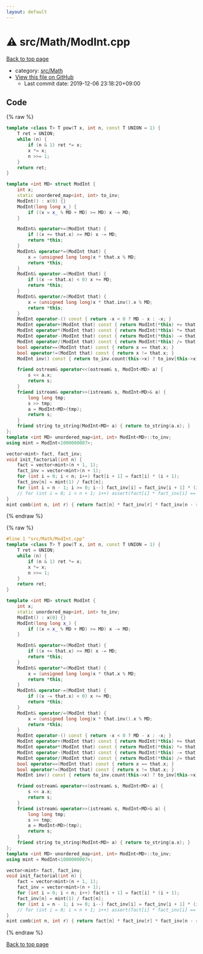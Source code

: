 ```yaml
---
layout: default
---
```


<!-- mathjax config similar to math.stackexchange -->
<script type="text/javascript" async
  src="https://cdnjs.cloudflare.com/ajax/libs/mathjax/2.7.5/MathJax.js?config=TeX-MML-AM_CHTML">
</script>
<script type="text/x-mathjax-config">
  MathJax.Hub.Config({
    TeX: { equationNumbers: { autoNumber: "AMS" }},
    tex2jax: {
      inlineMath: [ ['$','$'] ],
      processEscapes: true
    },
    "HTML-CSS": { matchFontHeight: false },
    displayAlign: "left",
    displayIndent: "2em"
  });
</script>

<script type="text/javascript" src="https://cdnjs.cloudflare.com/ajax/libs/jquery/3.4.1/jquery.min.js"></script>
<script src="https://cdn.jsdelivr.net/npm/jquery-balloon-js@1.1.2/jquery.balloon.min.js" integrity="sha256-ZEYs9VrgAeNuPvs15E39OsyOJaIkXEEt10fzxJ20+2I=" crossorigin="anonymous"></script>
<script type="text/javascript" src="../../../assets/js/copy-button.js"></script>
<link rel="stylesheet" href="../../../assets/css/copy-button.css" />


# :warning: src/Math/ModInt.cpp

<a href="../../../index.html">Back to top page</a>

* category: <a href="../../../index.html#64f6d80a21cfb0c7e1026d02dde4f7fa">src/Math</a>
* <a href="{{ site.github.repository_url }}/blob/master/src/Math/ModInt.cpp">View this file on GitHub</a>
    - Last commit date: 2019-12-06 23:18:20+09:00




## Code

<a id="unbundled"></a>
{% raw %}
```cpp
template <class T> T pow(T x, int n, const T UNION = 1) {
    T ret = UNION;
    while (n) {
        if (n & 1) ret *= x;
        x *= x;
        n >>= 1;
    }
    return ret;
}

template <int MD> struct ModInt {
    int x;
    static unordered_map<int, int> to_inv;
    ModInt() : x(0) {}
    ModInt(long long x_) {
        if ((x = x_ % MD + MD) >= MD) x -= MD;
    }

    ModInt& operator+=(ModInt that) {
        if ((x += that.x) >= MD) x -= MD;
        return *this;
    }
    ModInt& operator*=(ModInt that) {
        x = (unsigned long long)x * that.x % MD;
        return *this;
    }
    ModInt& operator-=(ModInt that) {
        if ((x -= that.x) < 0) x += MD;
        return *this;
    }
    ModInt& operator/=(ModInt that) {
        x = (unsigned long long)x * that.inv().x % MD;
        return *this;
    }
    ModInt operator-() const { return -x < 0 ? MD - x : -x; }
    ModInt operator+(ModInt that) const { return ModInt(*this) += that; }
    ModInt operator*(ModInt that) const { return ModInt(*this) *= that; }
    ModInt operator-(ModInt that) const { return ModInt(*this) -= that; }
    ModInt operator/(ModInt that) const { return ModInt(*this) /= that; }
    bool operator==(ModInt that) const { return x == that.x; }
    bool operator!=(ModInt that) const { return x != that.x; }
    ModInt inv() const { return to_inv.count(this->x) ? to_inv[this->x] : (to_inv[this->x] = pow(*this, MD - 2).x); }

    friend ostream& operator<<(ostream& s, ModInt<MD> a) {
        s << a.x;
        return s;
    }
    friend istream& operator>>(istream& s, ModInt<MD>& a) {
        long long tmp;
        s >> tmp;
        a = ModInt<MD>(tmp);
        return s;
    }
    friend string to_string(ModInt<MD> a) { return to_string(a.x); }
};
template <int MD> unordered_map<int, int> ModInt<MD>::to_inv;
using mint = ModInt<1000000007>;

vector<mint> fact, fact_inv;
void init_factorial(int n) {
    fact = vector<mint>(n + 1, 1);
    fact_inv = vector<mint>(n + 1);
    for (int i = 0; i < n; i++) fact[i + 1] = fact[i] * (i + 1);
    fact_inv[n] = mint(1) / fact[n];
    for (int i = n - 1; i >= 0; i--) fact_inv[i] = fact_inv[i + 1] * (i + 1);
    // for (int i = 0; i < n + 1; i++) assert(fact[i] * fact_inv[i] == 1);
}
mint comb(int n, int r) { return fact[n] * fact_inv[r] * fact_inv[n - r]; }

```
{% endraw %}

<a id="bundled"></a>
{% raw %}
```cpp
#line 1 "src/Math/ModInt.cpp"
template <class T> T pow(T x, int n, const T UNION = 1) {
    T ret = UNION;
    while (n) {
        if (n & 1) ret *= x;
        x *= x;
        n >>= 1;
    }
    return ret;
}

template <int MD> struct ModInt {
    int x;
    static unordered_map<int, int> to_inv;
    ModInt() : x(0) {}
    ModInt(long long x_) {
        if ((x = x_ % MD + MD) >= MD) x -= MD;
    }

    ModInt& operator+=(ModInt that) {
        if ((x += that.x) >= MD) x -= MD;
        return *this;
    }
    ModInt& operator*=(ModInt that) {
        x = (unsigned long long)x * that.x % MD;
        return *this;
    }
    ModInt& operator-=(ModInt that) {
        if ((x -= that.x) < 0) x += MD;
        return *this;
    }
    ModInt& operator/=(ModInt that) {
        x = (unsigned long long)x * that.inv().x % MD;
        return *this;
    }
    ModInt operator-() const { return -x < 0 ? MD - x : -x; }
    ModInt operator+(ModInt that) const { return ModInt(*this) += that; }
    ModInt operator*(ModInt that) const { return ModInt(*this) *= that; }
    ModInt operator-(ModInt that) const { return ModInt(*this) -= that; }
    ModInt operator/(ModInt that) const { return ModInt(*this) /= that; }
    bool operator==(ModInt that) const { return x == that.x; }
    bool operator!=(ModInt that) const { return x != that.x; }
    ModInt inv() const { return to_inv.count(this->x) ? to_inv[this->x] : (to_inv[this->x] = pow(*this, MD - 2).x); }

    friend ostream& operator<<(ostream& s, ModInt<MD> a) {
        s << a.x;
        return s;
    }
    friend istream& operator>>(istream& s, ModInt<MD>& a) {
        long long tmp;
        s >> tmp;
        a = ModInt<MD>(tmp);
        return s;
    }
    friend string to_string(ModInt<MD> a) { return to_string(a.x); }
};
template <int MD> unordered_map<int, int> ModInt<MD>::to_inv;
using mint = ModInt<1000000007>;

vector<mint> fact, fact_inv;
void init_factorial(int n) {
    fact = vector<mint>(n + 1, 1);
    fact_inv = vector<mint>(n + 1);
    for (int i = 0; i < n; i++) fact[i + 1] = fact[i] * (i + 1);
    fact_inv[n] = mint(1) / fact[n];
    for (int i = n - 1; i >= 0; i--) fact_inv[i] = fact_inv[i + 1] * (i + 1);
    // for (int i = 0; i < n + 1; i++) assert(fact[i] * fact_inv[i] == 1);
}
mint comb(int n, int r) { return fact[n] * fact_inv[r] * fact_inv[n - r]; }

```
{% endraw %}

<a href="../../../index.html">Back to top page</a>

